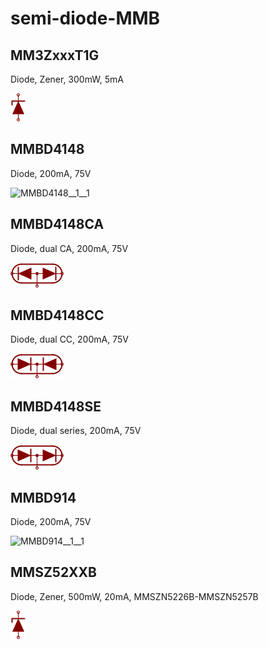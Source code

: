 # semi-diode-MMB

## MM3ZxxxT1G
Diode, Zener, 300mW, 5mA

![MM3ZxxxT1G__1__1](/images/_semi__ZENER__1__1.png?raw=true) 

## MMBD4148
Diode, 200mA, 75V

![MMBD4148__1__1](/images/_semi__DIODE__1__1.png?raw=true) 

## MMBD4148CA
Diode, dual CA, 200mA, 75V

![MMBD4148CA__1__1](/images/_semi__DIODE-CA__1__1.png?raw=true) 

## MMBD4148CC
Diode, dual CC, 200mA, 75V

![MMBD4148CC__1__1](/images/_semi__DIODE-CK__1__1.png?raw=true) 

## MMBD4148SE
Diode, dual series, 200mA, 75V

![MMBD4148SE__1__1](/images/_semi__DIODE-SERIES__1__1.png?raw=true) 

## MMBD914
Diode, 200mA, 75V

![MMBD914__1__1](/images/_semi__DIODE__1__1.png?raw=true) 

## MMSZ52XXB
Diode, Zener, 500mW, 20mA, MMSZN5226B-MMSZN5257B

![MMSZ52XXB__1__1](/images/_semi__ZENER__1__1.png?raw=true) 

